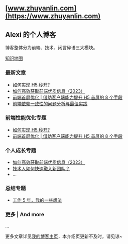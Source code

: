 ## [www.zhuyanlin.com](https://www.zhuyanlin.com)

## Alexi 的个人博客

博客整体分为前端、技术、闲言碎语三大模块。

[知识地图](https://www.zhuyanlin.com/knowledge/)

### 最新文章
<!-- - [通用问题分析公式 | F(资料+认知) = 结论 | 认知方法论](https://www.zhuyanlin.com/pages/75150d/) -->
<!-- - [如何高效学习技术？| PDCA + 5W2H 构建技术学习方法论](https://www.zhuyanlin.com/pages/8de2d9/)
- [关于 lockfile 合并冲突的问题分析与最佳实践](https://www.zhuyanlin.com/pages/e261ca/) -->
- [如何实现 H5 秒开?](https://www.zhuyanlin.com/pages/8697eb/)
- [如何高效获取前端优质信息（2023）](https://www.zhuyanlin.com/pages/a32668/)
- [前端首屏优化 | 借助客户端能力提升 H5 首屏的 8 个手段](https://www.zhuyanlin.com/pages/1781d6/)
- [前端依赖一致性的问题分析与最佳实践](https://www.zhuyanlin.com/pages/0aacae/)

### 前端性能优化专题
- [如何实现 H5 秒开?](https://www.zhuyanlin.com/pages/8697eb/)
- [前端首屏优化 | 借助客户端能力提升 H5 首屏的 8 个手段](https://www.zhuyanlin.com/pages/1781d6/)
<!-- - [用 CAP 理论指导 Hybrid App 离线策略优化](https://www.zhuyanlin.com/pages/da177d/) -->

### 个人成长专题
<!-- - [通用问题分析公式 | F(资料+认知) = 结论 | 认知方法论](https://www.zhuyanlin.com/pages/75150d/) -->
<!-- - [如何高效学习技术？| PDCA + 5W2H 构建技术学习方法论](https://www.zhuyanlin.com/pages/8de2d9/) -->
- [如何高效获取前端优质信息（2023）](https://www.zhuyanlin.com/pages/a32668/)
- [技术人如何快速融入新团队？](https://www.zhuyanlin.com/pages/076b4f/)
- ...

### 总结专题
- [工作 5 年，我的一些想法](https://www.zhuyanlin.com/pages/89dafe/)
<!-- - [我的 2022 总结](https://www.zhuyanlin.com/summary/2022/)
- [我的 2021 总结](https://www.zhuyanlin.com/summary/2021/)
- [我的 2021 总结](https://www.zhuyanlin.com/summary/2021/)
- [工作三年啦](https://www.zhuyanlin.com/pages/358adf/)
- [毕业2年啦-生活篇](https://www.zhuyanlin.com/pages/bfd3af/) -->

### 更多 | And more

...

更多文章详见[我的博客主页](https://www.zhuyanlin.com)，本介绍页更新不及时，请见谅~

<!-- node >=14.17.0 -->